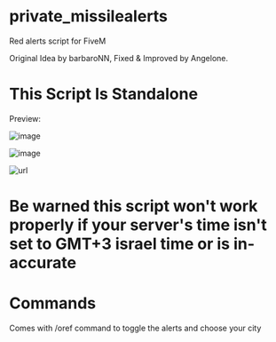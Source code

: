 # private_missilealerts
Red alerts script for FiveM

Original Idea by barbaroNN, Fixed & Improved by Angelone.

# This Script Is Standalone

Preview:


![image](https://github.com/user-attachments/assets/fcff08df-e38e-4a79-9889-73c914c2976a)


![image](https://github.com/user-attachments/assets/6c494d6c-3bda-4ada-b989-df3b4f832a96)


![url](https://streamable.com/ctq4rd)


# Be warned this script won't work properly if your server's time isn't set to GMT+3 israel time or is in-accurate

# Commands
Comes with /oref command to toggle the alerts and choose your city

